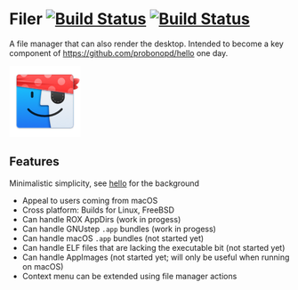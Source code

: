 # Filer [![Build Status](https://travis-ci.com/probonopd/filer.svg)](https://travis-ci.com/probonopd/filer) [![Build Status](https://api.cirrus-ci.com/github/probonopd/filer.svg)](https://cirrus-ci.com/github/probonopd/filer)

A file manager that can also render the desktop. Intended to become a key component of https://github.com/probonopd/hello one day.

![](filer/icons/filer-128.png)

## Features

Minimalistic simplicity, see [hello](https://github.com/probonopd/hello) for the background

* Appeal to users coming from macOS
* Cross platform: Builds for Linux, FreeBSD
* Can handle ROX AppDirs (work in progess)
* Can handle GNUstep `.app` bundles (work in progess)
* Can handle macOS `.app` bundles (not started yet)
* Can handle ELF files that are lacking the executable bit (not started yet)
* Can handle AppImages (not started yet; will only be useful when running on macOS)
* Context menu can be extended using file manager actions
